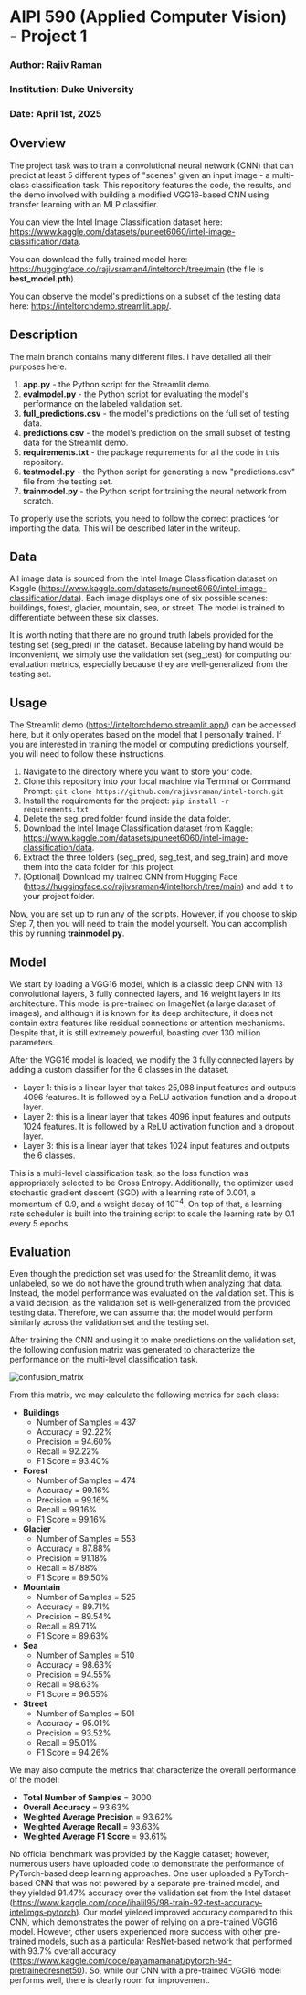 # AIPI 590 (Applied Computer Vision) - Project 1
### Author: Rajiv Raman
### Institution: Duke University
### Date: April 1st, 2025

## Overview

The project task was to train a convolutional neural network (CNN) that can predict at least 5 different types of "scenes" given an input image - a multi-class classification task. This repository features the code, the results, and the demo involved with building a modified VGG16-based CNN using transfer learning with an MLP classifier. 

You can view the Intel Image Classification dataset here: https://www.kaggle.com/datasets/puneet6060/intel-image-classification/data. 

You can download the fully trained model here: https://huggingface.co/rajivsraman4/inteltorch/tree/main (the file is **best_model.pth**).

You can observe the model's predictions on a subset of the testing data here: https://inteltorchdemo.streamlit.app/.

## Description

The main branch contains many different files. I have detailed all their purposes here.

1. **app.py** - the Python script for the Streamlit demo.
2. **evalmodel.py** - the Python script for evaluating the model's performance on the labeled validation set.
3. **full_predictions.csv** - the model's predictions on the full set of testing data.
4. **predictions.csv** - the model's prediction on the small subset of testing data for the Streamlit demo.
5. **requirements.txt** - the package requirements for all the code in this repository.
6. **testmodel.py** - the Python script for generating a new "predictions.csv" file from the testing set.
7. **trainmodel.py** - the Python script for training the neural network from scratch.

To properly use the scripts, you need to follow the correct practices for importing the data. This will be described later in the writeup.

## Data

All image data is sourced from the Intel Image Classification dataset on Kaggle (https://www.kaggle.com/datasets/puneet6060/intel-image-classification/data). Each image displays one of six possible scenes: buildings, forest, glacier, mountain, sea, or street. The model is trained to differentiate between these six classes.

It is worth noting that there are no ground truth labels provided for the testing set (seg_pred) in the dataset. Because labeling by hand would be inconvenient, we simply use the validation set (seg_test) for computing our evaluation metrics, especially because they are well-generalized from the testing set.

## Usage

The Streamlit demo (https://inteltorchdemo.streamlit.app/) can be accessed here, but it only operates based on the model that I personally trained. If you are interested in training the model or computing predictions yourself, you will need to follow these instructions.

1. Navigate to the directory where you want to store your code.
2. Clone this repository into your local machine via Terminal or Command Prompt: `git clone https://github.com/rajivsraman/intel-torch.git`
3. Install the requirements for the project: `pip install -r requirements.txt`
4. Delete the seg_pred folder found inside the data folder.
5. Download the Intel Image Classification dataset from Kaggle: https://www.kaggle.com/datasets/puneet6060/intel-image-classification/data.
6. Extract the three folders (seg_pred, seg_test, and seg_train) and move them into the data folder for this project.
7. [Optional] Download my trained CNN from Hugging Face (https://huggingface.co/rajivsraman4/inteltorch/tree/main) and add it to your project folder.

Now, you are set up to run any of the scripts. However, if you choose to skip Step 7, then you will need to train the model yourself. You can accomplish this by running **trainmodel.py**.

## Model

We start by loading a VGG16 model, which is a classic deep CNN with 13 convolutional layers, 3 fully connected layers, and 16 weight layers in its architecture. This model is pre-trained on ImageNet (a large dataset of images), and although it is known for its deep architecture, it does not contain extra features like residual connections or attention mechanisms. Despite that, it is still extremely powerful, boasting over 130 million parameters.

After the VGG16 model is loaded, we modify the 3 fully connected layers by adding a custom classifier for the 6 classes in the dataset.
- Layer 1: this is a linear layer that takes 25,088 input features and outputs 4096 features. It is followed by a ReLU activation function and a dropout layer.
- Layer 2: this is a linear layer that takes 4096 input features and outputs 1024 features. It is followed by a ReLU activation function and a dropout layer.
- Layer 3: this is a linear layer that takes 1024 input features and outputs the 6 classes.

This is a multi-level classification task, so the loss function was appropriately selected to be Cross Entropy. Additionally, the optimizer used stochastic gradient descent (SGD) with a learning rate of 0.001, a momentum of 0.9, and a weight decay of $10^{-4}$. On top of that, a learning rate scheduler is built into the training script to scale the learning rate by 0.1 every 5 epochs.

## Evaluation

Even though the prediction set was used for the Streamlit demo, it was unlabeled, so we do not have the ground truth when analyzing that data. Instead, the model performance was evaluated on the validation set. This is a valid decision, as the validation set is well-generalized from the provided testing data. Therefore, we can assume that the model would perform similarly across the validation set and the testing set.

After training the CNN and using it to make predictions on the validation set, the following confusion matrix was generated to characterize the performance on the multi-level classification task.

![confusion_matrix](https://github.com/user-attachments/assets/508f5522-e7a1-40b0-b9ed-05865b0e3528)

From this matrix, we may calculate the following metrics for each class:
- **Buildings**
  - Number of Samples = 437
  - Accuracy = 92.22%
  - Precision = 94.60%
  - Recall = 92.22%
  - F1 Score = 93.40%
- **Forest**
  - Number of Samples = 474
  - Accuracy = 99.16%
  - Precision = 99.16%
  - Recall = 99.16%
  - F1 Score = 99.16%
- **Glacier**
  - Number of Samples = 553
  - Accuracy = 87.88%
  - Precision = 91.18%
  - Recall = 87.88%
  - F1 Score = 89.50%
- **Mountain**
  - Number of Samples = 525
  - Accuracy = 89.71%
  - Precision = 89.54%
  - Recall = 89.71%
  - F1 Score = 89.63%
- **Sea**
  - Number of Samples = 510
  - Accuracy = 98.63%
  - Precision = 94.55%
  - Recall = 98.63%
  - F1 Score = 96.55%
- **Street**
  - Number of Samples = 501
  - Accuracy = 95.01%
  - Precision = 93.52%
  - Recall = 95.01%
  - F1 Score = 94.26%
 
We may also compute the metrics that characterize the overall performance of the model:
- **Total Number of Samples** = 3000
- **Overall Accuracy** = 93.63%
- **Weighted Average Precision** = 93.62%
- **Weighted Average Recall** = 93.63%
- **Weighted Average F1 Score** = 93.61%

No official benchmark was provided by the Kaggle dataset; however, numerous users have uploaded code to demonstrate the performance of PyTorch-based deep learning approaches. One user uploaded a PyTorch-based CNN that was not powered by a separate pre-trained model, and they yielded 91.47% accuracy over the validation set from the Intel dataset (https://www.kaggle.com/code/ihalil95/98-train-92-test-accuracy-intelimgs-pytorch). Our model yielded improved accuracy compared to this CNN, which demonstrates the power of relying on a pre-trained VGG16 model. However, other users experienced more success with other pre-trained models, such as a particular ResNet-based network that performed with 93.7% overall accuracy (https://www.kaggle.com/code/payamamanat/pytorch-94-pretrainedresnet50). So, while our CNN with a pre-trained VGG16 model performs well, there is clearly room for improvement.
